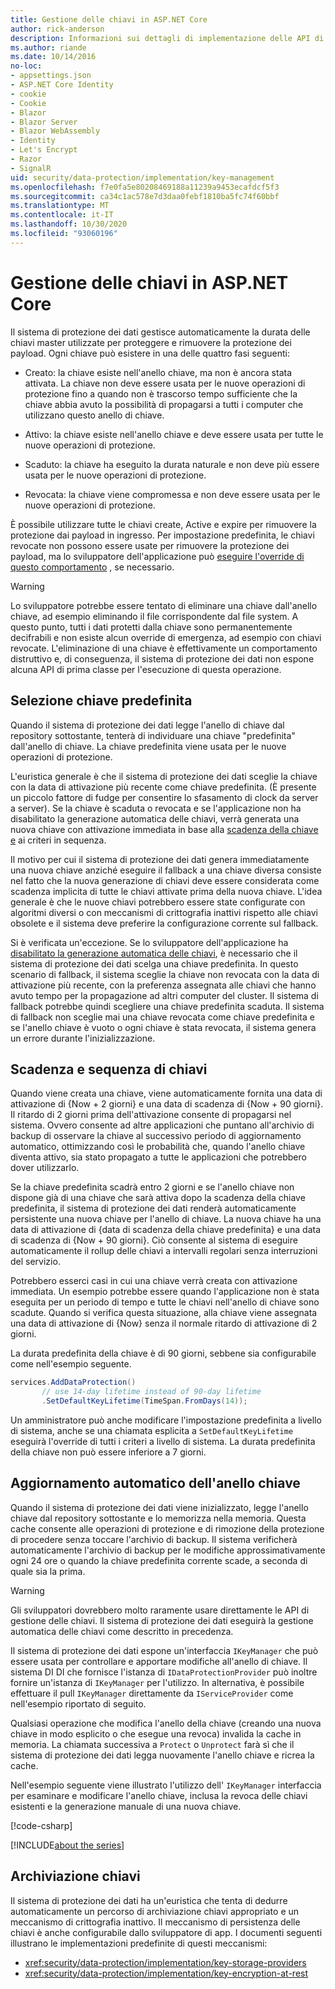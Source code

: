 ```yaml
---
title: Gestione delle chiavi in ASP.NET Core
author: rick-anderson
description: Informazioni sui dettagli di implementazione delle API di gestione delle chiavi ASP.NET Core Data Protection.
ms.author: riande
ms.date: 10/14/2016
no-loc:
- appsettings.json
- ASP.NET Core Identity
- cookie
- Cookie
- Blazor
- Blazor Server
- Blazor WebAssembly
- Identity
- Let's Encrypt
- Razor
- SignalR
uid: security/data-protection/implementation/key-management
ms.openlocfilehash: f7e0fa5e80208469188a11239a9453ecafdcf5f3
ms.sourcegitcommit: ca34c1ac578e7d3daa0febf1810ba5fc74f60bbf
ms.translationtype: MT
ms.contentlocale: it-IT
ms.lasthandoff: 10/30/2020
ms.locfileid: "93060196"
---
```

# <a name="key-management-in-aspnet-core"></a>Gestione delle chiavi in ASP.NET Core

<a name="data-protection-implementation-key-management"></a>

Il sistema di protezione dei dati gestisce automaticamente la durata delle chiavi master utilizzate per proteggere e rimuovere la protezione dei payload. Ogni chiave può esistere in una delle quattro fasi seguenti:

* Creato: la chiave esiste nell'anello chiave, ma non è ancora stata attivata. La chiave non deve essere usata per le nuove operazioni di protezione fino a quando non è trascorso tempo sufficiente che la chiave abbia avuto la possibilità di propagarsi a tutti i computer che utilizzano questo anello di chiave.

* Attivo: la chiave esiste nell'anello chiave e deve essere usata per tutte le nuove operazioni di protezione.

* Scaduto: la chiave ha eseguito la durata naturale e non deve più essere usata per le nuove operazioni di protezione.

* Revocata: la chiave viene compromessa e non deve essere usata per le nuove operazioni di protezione.

È possibile utilizzare tutte le chiavi create, Active e expire per rimuovere la protezione dai payload in ingresso. Per impostazione predefinita, le chiavi revocate non possono essere usate per rimuovere la protezione dei payload, ma lo sviluppatore dell'applicazione può [eseguire l'override di questo comportamento](xref:security/data-protection/consumer-apis/dangerous-unprotect#data-protection-consumer-apis-dangerous-unprotect) , se necessario.

>[!WARNING]
> Lo sviluppatore potrebbe essere tentato di eliminare una chiave dall'anello chiave, ad esempio eliminando il file corrispondente dal file system. A questo punto, tutti i dati protetti dalla chiave sono permanentemente decifrabili e non esiste alcun override di emergenza, ad esempio con chiavi revocate. L'eliminazione di una chiave è effettivamente un comportamento distruttivo e, di conseguenza, il sistema di protezione dei dati non espone alcuna API di prima classe per l'esecuzione di questa operazione.

## <a name="default-key-selection"></a>Selezione chiave predefinita

Quando il sistema di protezione dei dati legge l'anello di chiave dal repository sottostante, tenterà di individuare una chiave "predefinita" dall'anello di chiave. La chiave predefinita viene usata per le nuove operazioni di protezione.

L'euristica generale è che il sistema di protezione dei dati sceglie la chiave con la data di attivazione più recente come chiave predefinita. (È presente un piccolo fattore di fudge per consentire lo sfasamento di clock da server a server). Se la chiave è scaduta o revocata e se l'applicazione non ha disabilitato la generazione automatica delle chiavi, verrà generata una nuova chiave con attivazione immediata in base alla [scadenza della chiave e](xref:security/data-protection/implementation/key-management#data-protection-implementation-key-management-expiration) ai criteri in sequenza.

Il motivo per cui il sistema di protezione dei dati genera immediatamente una nuova chiave anziché eseguire il fallback a una chiave diversa consiste nel fatto che la nuova generazione di chiavi deve essere considerata come scadenza implicita di tutte le chiavi attivate prima della nuova chiave. L'idea generale è che le nuove chiavi potrebbero essere state configurate con algoritmi diversi o con meccanismi di crittografia inattivi rispetto alle chiavi obsolete e il sistema deve preferire la configurazione corrente sul fallback.

Si è verificata un'eccezione. Se lo sviluppatore dell'applicazione ha [disabilitato la generazione automatica delle chiavi](xref:security/data-protection/configuration/overview#disableautomatickeygeneration), è necessario che il sistema di protezione dei dati scelga una chiave predefinita. In questo scenario di fallback, il sistema sceglie la chiave non revocata con la data di attivazione più recente, con la preferenza assegnata alle chiavi che hanno avuto tempo per la propagazione ad altri computer del cluster. Il sistema di fallback potrebbe quindi scegliere una chiave predefinita scaduta. Il sistema di fallback non sceglie mai una chiave revocata come chiave predefinita e se l'anello chiave è vuoto o ogni chiave è stata revocata, il sistema genera un errore durante l'inizializzazione.

<a name="data-protection-implementation-key-management-expiration"></a>

## <a name="key-expiration-and-rolling"></a>Scadenza e sequenza di chiavi

Quando viene creata una chiave, viene automaticamente fornita una data di attivazione di {Now + 2 giorni} e una data di scadenza di {Now + 90 giorni}. Il ritardo di 2 giorni prima dell'attivazione consente di propagarsi nel sistema. Ovvero consente ad altre applicazioni che puntano all'archivio di backup di osservare la chiave al successivo periodo di aggiornamento automatico, ottimizzando così le probabilità che, quando l'anello chiave diventa attivo, sia stato propagato a tutte le applicazioni che potrebbero dover utilizzarlo.

Se la chiave predefinita scadrà entro 2 giorni e se l'anello chiave non dispone già di una chiave che sarà attiva dopo la scadenza della chiave predefinita, il sistema di protezione dei dati renderà automaticamente persistente una nuova chiave per l'anello di chiave. La nuova chiave ha una data di attivazione di {data di scadenza della chiave predefinita} e una data di scadenza di {Now + 90 giorni}. Ciò consente al sistema di eseguire automaticamente il rollup delle chiavi a intervalli regolari senza interruzioni del servizio.

Potrebbero esserci casi in cui una chiave verrà creata con attivazione immediata. Un esempio potrebbe essere quando l'applicazione non è stata eseguita per un periodo di tempo e tutte le chiavi nell'anello di chiave sono scadute. Quando si verifica questa situazione, alla chiave viene assegnata una data di attivazione di {Now} senza il normale ritardo di attivazione di 2 giorni.

La durata predefinita della chiave è di 90 giorni, sebbene sia configurabile come nell'esempio seguente.

```csharp
services.AddDataProtection()
       // use 14-day lifetime instead of 90-day lifetime
       .SetDefaultKeyLifetime(TimeSpan.FromDays(14));
```

Un amministratore può anche modificare l'impostazione predefinita a livello di sistema, anche se una chiamata esplicita a `SetDefaultKeyLifetime` eseguirà l'override di tutti i criteri a livello di sistema. La durata predefinita della chiave non può essere inferiore a 7 giorni.

## <a name="automatic-key-ring-refresh"></a>Aggiornamento automatico dell'anello chiave

Quando il sistema di protezione dei dati viene inizializzato, legge l'anello chiave dal repository sottostante e lo memorizza nella memoria. Questa cache consente alle operazioni di protezione e di rimozione della protezione di procedere senza toccare l'archivio di backup. Il sistema verificherà automaticamente l'archivio di backup per le modifiche approssimativamente ogni 24 ore o quando la chiave predefinita corrente scade, a seconda di quale sia la prima.

>[!WARNING]
> Gli sviluppatori dovrebbero molto raramente usare direttamente le API di gestione delle chiavi. Il sistema di protezione dei dati eseguirà la gestione automatica delle chiavi come descritto in precedenza.

Il sistema di protezione dei dati espone un'interfaccia `IKeyManager` che può essere usata per controllare e apportare modifiche all'anello di chiave. Il sistema DI DI che fornisce l'istanza di `IDataProtectionProvider` può inoltre fornire un'istanza di `IKeyManager` per l'utilizzo. In alternativa, è possibile effettuare il pull `IKeyManager` direttamente da `IServiceProvider` come nell'esempio riportato di seguito.

Qualsiasi operazione che modifica l'anello della chiave (creando una nuova chiave in modo esplicito o che esegue una revoca) invalida la cache in memoria. La chiamata successiva a `Protect` o `Unprotect` farà sì che il sistema di protezione dei dati legga nuovamente l'anello chiave e ricrea la cache.

Nell'esempio seguente viene illustrato l'utilizzo dell' `IKeyManager` interfaccia per esaminare e modificare l'anello chiave, inclusa la revoca delle chiavi esistenti e la generazione manuale di una nuova chiave.

[!code-csharp[](key-management/samples/key-management.cs)]

[!INCLUDE[about the series](~/includes/code-comments-loc.md)]

## <a name="key-storage"></a>Archiviazione chiavi

Il sistema di protezione dei dati ha un'euristica che tenta di dedurre automaticamente un percorso di archiviazione chiavi appropriato e un meccanismo di crittografia inattivo. Il meccanismo di persistenza delle chiavi è anche configurabile dallo sviluppatore di app. I documenti seguenti illustrano le implementazioni predefinite di questi meccanismi:

* <xref:security/data-protection/implementation/key-storage-providers>
* <xref:security/data-protection/implementation/key-encryption-at-rest>
